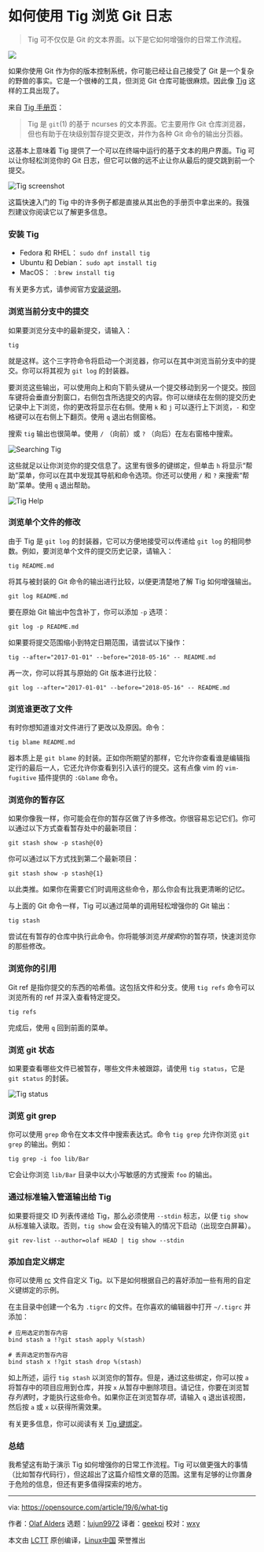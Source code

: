 [#]: collector: (lujun9972)
[#]: translator: (geekpi)
[#]: reviewer: (wxy)
[#]: publisher: ( )
[#]: url: ( )
[#]: subject: (How to use Tig to browse Git logs)
[#]: via: (https://opensource.com/article/19/6/what-tig)
[#]: author: (Olaf Alders https://opensource.com/users/oalders/users/mbbroberg/users/marcobravo)

如何使用 Tig 浏览 Git 日志
======

> Tig 可不仅仅是 Git 的文本界面。以下是它如何增强你的日常工作流程。

![](https://img.linux.net.cn/data/attachment/album/201907/07/111847v1zx3qk5qqhklyjp.png)

如果你使用 Git 作为你的版本控制系统，你可能已经让自己接受了 Git 是一个复杂的野兽的事实。它是一个很棒的工具，但浏览 Git 仓库可能很麻烦。因此像 [Tig][2] 这样的工具出现了。

来自 [Tig 手册页][3]：

> Tig 是 `git`(1) 的基于 ncurses 的文本界面。它主要用作 Git 仓库浏览器，但也有助于在块级别暂存提交更改，并作为各种 Git 命令的输出分页器。

这基本上意味着 Tig 提供了一个可以在终端中运行的基于文本的用户界面。Tig 可以让你轻松浏览你的 Git 日志，但它可以做的远不止让你从最后的提交跳到前一个提交。

![Tig screenshot][4]

这篇快速入门的 Tig 中的许多例子都是直接从其出色的手册页中拿出来的。我强烈建议你阅读它以了解更多信息。

### 安装 Tig

* Fedora 和 RHEL： `sudo dnf install tig`
* Ubuntu 和 Debian： `sudo apt install tig`
* MacOS： `：brew install tig`

有关更多方式，请参阅官方[安装说明][5]。

### 浏览当前分支中的提交

如果要浏览分支中的最新提交，请输入：

```
tig
```

就是这样。这个三字符命令将启动一个浏览器，你可以在其中浏览当前分支中的提交。你可以将其视为 `git log` 的封装器。

要浏览这些输出，可以使用向上和向下箭头键从一个提交移动到另一个提交。按回车键将会垂直分割窗口，右侧包含所选提交的内容。你可以继续在左侧的提交历史记录中上下浏览，你的更改将显示在右侧。使用 `k` 和 `j` 可以逐行上下浏览，`-` 和空格键可以在右侧上下翻页。使用 `q` 退出右侧窗格。

搜索 `tig` 输出也很简单。使用 `/` （向前）或 `?` （向后）在左右窗格中搜索。

![Searching Tig][6]

这些就足以让你浏览你的提交信息了。这里有很多的键绑定，但单击 `h` 将显示“帮助”菜单，你可以在其中发现其导航和命令选项。你还可以使用 `/` 和 `?` 来搜索“帮助”菜单。使用 `q` 退出帮助。

![Tig Help][7]

### 浏览单个文件的修改

由于 Tig 是 `git log` 的封装器，它可以方便地接受可以传递给 `git log` 的相同参数。例如，要浏览单个文件的提交历史记录，请输入：

```
tig README.md
```

将其与被封装的 Git 命令的输出进行比较，以便更清楚地了解 Tig 如何增强输出。

```
git log README.md
```

要在原始 Git 输出中包含补丁，你可以添加 `-p` 选项：

```
git log -p README.md
```

如果要将提交范围缩小到特定日期范围，请尝试以下操作：

```
tig --after="2017-01-01" --before="2018-05-16" -- README.md
```

再一次，你可以将其与原始的 Git 版本进行比较：


```
git log --after="2017-01-01" --before="2018-05-16" -- README.md
```

### 浏览谁更改了文件

有时你想知道谁对文件进行了更改以及原因。命令：

```
tig blame README.md
```

器本质上是 `git blame` 的封装。正如你所期望的那样，它允许你查看谁是编辑指定行的最后一人，它还允许你查看到引入该行的提交。这有点像 vim 的 `vim-fugitive` 插件提供的 `:Gblame` 命令。

### 浏览你的暂存区

如果你像我一样，你可能会在你的暂存区做了许多修改。你很容易忘记它们。你可以通过以下方式查看暂存处中的最新项目：

```
git stash show -p stash@{0}
```

你可以通过以下方式找到第二个最新项目：

```
git stash show -p stash@{1}
```

以此类推。如果你在需要它们时调用这些命令，那么你会有比我更清晰的记忆。

与上面的 Git 命令一样，Tig 可以通过简单的调用轻松增强你的 Git 输出：

```
tig stash
```

尝试在有暂存的仓库中执行此命令。你将能够浏览*并搜索*你的暂存项，快速浏览你的那些修改。

### 浏览你的引用

Git ref 是指你提交的东西的哈希值。这包括文件和分支。使用 `tig refs` 命令可以浏览所有的 ref 并深入查看特定提交。

```
tig refs
```

完成后，使用 `q` 回到前面的菜单。

### 浏览 git 状态

如果要查看哪些文件已被暂存，哪些文件未被跟踪，请使用 `tig status`，它是 `git status` 的封装。

![Tig status][8]

### 浏览 git grep

你可以使用 `grep` 命令在文本文件中搜索表达式。命令 `tig grep` 允许你浏览 `git grep` 的输出。例如：

```
tig grep -i foo lib/Bar
```

它会让你浏览 `lib/Bar` 目录中以大小写敏感的方式搜索 `foo` 的输出。

### 通过标准输入管道输出给 Tig

如果要将提交 ID 列表传递给 Tig，那么必须使用 `--stdin` 标志，以便 `tig show` 从标准输入读取。否则，`tig show` 会在没有输入的情况下启动（出现空白屏幕）。

```
git rev-list --author=olaf HEAD | tig show --stdin
```

### 添加自定义绑定

你可以使用 [rc][9] 文件自定义 Tig。以下是如何根据自己的喜好添加一些有用的自定义键绑定的示例。

在主目录中创建一个名为 `.tigrc` 的文件。在你喜欢的编辑器中打开 `~/.tigrc` 并添加：

```
# 应用选定的暂存内容
bind stash a !?git stash apply %(stash)

# 丢弃选定的暂存内容
bind stash x !?git stash drop %(stash)
```

如上所述，运行 `tig stash` 以浏览你的暂存。但是，通过这些绑定，你可以按 `a` 将暂存中的项目应用到仓库，并按 `x` 从暂存中删除项目。请记住，你要在浏览暂存*列表*时，才能执行这些命令。如果你正在浏览暂存*项*，请输入 `q` 退出该视图，然后按 `a` 或 `x` 以获得所需效果。

有关更多信息，你可以阅读有关 [Tig 键绑定][10]。

### 总结

我希望这有助于演示 Tig 如何增强你的日常工作流程。Tig 可以做更强大的事情（比如暂存代码行），但这超出了这篇介绍性文章的范围。这里有足够的让你置身于危险的信息，但还有更多值得探索的地方。

--------------------------------------------------------------------------------

via: https://opensource.com/article/19/6/what-tig

作者：[Olaf Alders][a]
选题：[lujun9972][b]
译者：[geekpi](https://github.com/geekpi)
校对：[wxy](https://github.com/wxy)

本文由 [LCTT](https://github.com/LCTT/TranslateProject) 原创编译，[Linux中国](https://linux.cn/) 荣誉推出

[a]: https://opensource.com/users/oalders/users/mbbroberg/users/marcobravo
[b]: https://github.com/lujun9972
[1]: https://opensource.com/sites/default/files/styles/image-full-size/public/lead-images/computer_keyboard_laptop_development_code_woman.png?itok=vbYz6jjb (A person programming)
[2]: https://jonas.github.io/tig/
[3]: http://manpages.ubuntu.com/manpages/bionic/man1/tig.1.html
[4]: https://opensource.com/sites/default/files/uploads/tig.jpg (Tig screenshot)
[5]: https://jonas.github.io/tig/INSTALL.html
[6]: https://opensource.com/sites/default/files/uploads/tig-search.png (Searching Tig)
[7]: https://opensource.com/sites/default/files/uploads/tig-help.png (Tig Help)
[8]: https://opensource.com/sites/default/files/uploads/tig-status.png (Tig status)
[9]: https://en.wikipedia.org/wiki/Run_commands
[10]: https://github.com/jonas/tig/wiki/Bindings
